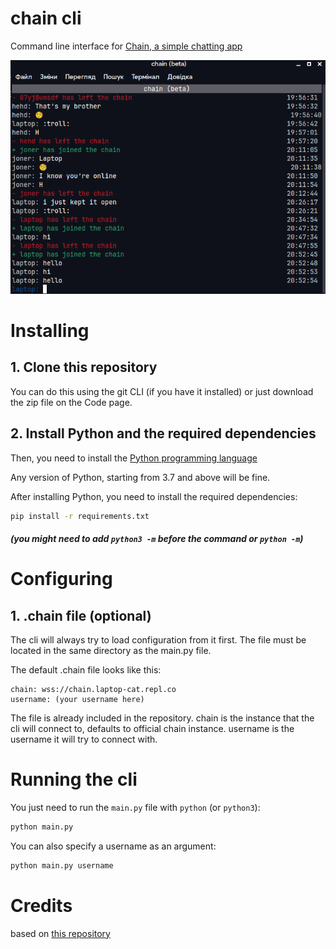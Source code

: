 # chain cli
Command line interface for [Chain, a simple chatting app](https://github.com/LaptopCat/chain)

![screenshot](screenshot.png)
# Installing
## 1. Clone this repository
You can do this using the git CLI (if you have it installed) or just download the zip file on the Code page.

## 2. Install Python and the required dependencies
Then, you need to install the [Python programming language](https://www.python.org/downloads/)

Any version of Python, starting from 3.7 and above will be fine.

After installing Python, you need to install the required dependencies:
```sh
pip install -r requirements.txt
```
##### (you might need to add `python3 -m` before the command or `python -m`) 

# Configuring
## 1. .chain file (optional)
The cli will always try to load configuration from it first. The file must be located in the same directory as the main.py file.

The default .chain file looks like this:
```
chain: wss://chain.laptop-cat.repl.co
username: (your username here)
```
The file is already included in the repository.
chain is the instance that the cli will connect to, defaults to official chain instance.
username is the username it will try to connect with.

# Running the cli
You just need to run the `main.py` file with `python` (or `python3`):
```sh
python main.py
```
You can also specify a username as an argument:
```sh
python main.py username
```

# Credits
based on [this repository](https://github.com/andrelaszlo/gevent-chat/)
